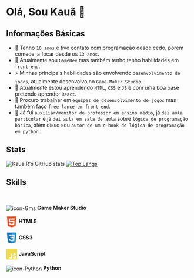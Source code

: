 # Olá, Sou Kauã 🤠

## Informações Básicas
- 💬 Tenho ``16 anos`` e tive contato com programação desde cedo, porém comecei a focar desde os ``13 anos``.
- 🔭 Atualmente sou ``GameDev`` mas também tenho tenho habilidades em ``front-end``.
- ⚡ Minhas principais habilidades são envolvendo ``desenvolvimento de jogos``, atualmente desenvolvo no ``Game Maker Studio``.
- 🌱 Atualmente estou aprendendo ``HTML``, ``CSS`` e ``JS`` e com uma boa base pretendo aprender ``React``.
- 👯 Procuro trabalhar em ``equipes de desenvolvimento de jogos`` mas também faço ``free-lance em front-end``.
- 🌟 Já fui ``auxiliar/monitor de professor em ensino médio``, já ``dei aula particular`` e já ``dei aula em sala de aula`` sobre ``lógica de programação básica``, além disso sou ``autor de um e-book de lógica de programação em python``.

## Stats
![Kaua.R's GitHub stats](https://github-readme-stats.vercel.app/api?username=kaua-rossi&show_icons=true&theme=dracula)
[![Top Langs](https://github-readme-stats.vercel.app/api/top-langs/?username=kaua-rossi&size_weight=0.5&count_weight=0.5&layout=donut&theme=dracula)](https://github.com/kaua-rossi/github-readme-stats)

## Skills
<div style="display: inline_block"><br>
  
  <img align="center" alt="icon-Gms" height="30" src="https://cdn.discordapp.com/emojis/761076486454378506.webp"> <strong>Game Maker Studio</strong> </br>
  
  <img align="center" alt="icon-HTML" height="30" src="https://raw.githubusercontent.com/devicons/devicon/master/icons/html5/html5-original.svg"> <strong>HTML5</strong> </br>
  
  <img align="center" alt="icon-CSS" height="30" src="https://raw.githubusercontent.com/devicons/devicon/master/icons/css3/css3-original.svg"> <strong>CSS3</strong> </br>
  
  <img align="center" alt="icon-Js" height="30" src="https://raw.githubusercontent.com/devicons/devicon/master/icons/javascript/javascript-plain.svg"> <strong>JavaScript</strong> </br>
  
  <img align="center" alt="icon-Python" height="30" src="https://www.svgrepo.com/show/374016/python.svg"> <strong>Python</strong>
</div>
